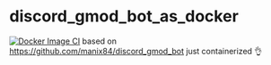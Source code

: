 # discord_gmod_bot_as_docker
[![Docker Image CI](https://github.com/jdenda/discord_gmod_bot_as_docker/actions/workflows/docker-image.yml/badge.svg)](https://github.com/jdenda/discord_gmod_bot_as_docker/actions/workflows/docker-image.yml)
based on https://github.com/manix84/discord_gmod_bot just containerized 👌
